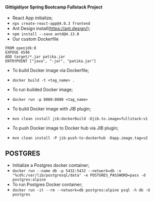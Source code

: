 #### Gittigidiyor Spring Bootcamp Fullstack Project

* React App initialize;
* `npx create-react-app@4.0.3 frontend`
* Ant Design install(https://ant.design/);
* `npm install --save antd@4.13.0`
* Our custom Dockerfile
```
FROM openjdk:8
EXPOSE 4540
ADD target/*.jar patika.jar
ENTRYPOINT ["java", "-jar", "patika.jar"]
```
* To build Docker image via Dockerfile; 
* `docker build -t <tag_name> .`
* To run builded Docker image; 
* `docker run -p 8080:8080 <tag_name>`

* To build Docker image with JIB plugin; 
* `mvn clean install jib:dockerBuild -Djib.to.image=fullstack:v1`
* To push Docker image to Docker hub via JIB plugin; 
* `mvn clean install -P jib-push-to-dockerhub -Dapp.image.tag=v2`

## POSTGRES
* Initialize a Postgres docker container; 
* `docker run --name db -p 5432:5432 --network=db -v "%cd%:/var/lib/postgresql/data" -e POSTGRES_PASSWORD=pass -d postgres:alpine`
* To run Postgres Docker container;
* `docker run -it --rm --network=db postgres:alpine psql -h db -U postgres`
